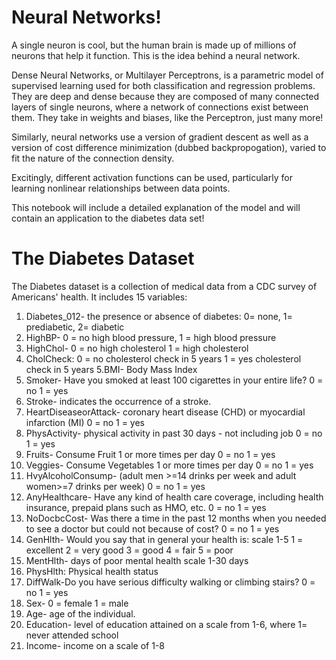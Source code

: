 # Neural Networks!

A single neuron is cool, but the human brain is made up of millions of neurons that help it function. This is the idea behind a neural network.

Dense Neural Networks, or Multilayer Perceptrons, is a parametric model of supervised learning used for both classification and regression problems. They are deep and dense because they are composed of many connected layers of single neurons, where a network of connections exist between them. They take in weights and biases, like the Perceptron, just many more!

Similarly, neural networks use a version of gradient descent as well as a version of cost difference minimization (dubbed backpropogation), varied to fit the nature of the connection density. 

Excitingly, different activation functions can be used, particularly for learning nonlinear relationships between data points. 

This notebook will include a detailed explanation of the model and will contain an application to the diabetes data set!


# The Diabetes Dataset

The Diabetes dataset is a collection of medical data from a CDC survey of Americans' health. It includes 15 variables:

1. Diabetes_012- the presence or absence of diabetes: 0= none, 1= prediabetic, 2= diabetic
2. HighBP- 0 = no high blood pressure, 1 = high blood pressure
3. HighChol- 0 = no high cholesterol 1 = high cholesterol
4. CholCheck: 0 = no cholesterol check in 5 years 1 = yes cholesterol check in 5 years
5.BMI- Body Mass Index
6. Smoker- Have you smoked at least 100 cigarettes in your entire life? 0 = no 1 = yes
7. Stroke- indicates the occurrence of a stroke.
8. HeartDiseaseorAttack- coronary heart disease (CHD) or myocardial infarction (MI) 0 = no 1 = yes
9. PhysActivity- physical activity in past 30 days - not including job 0 = no 1 = yes
10. Fruits- Consume Fruit 1 or more times per day 0 = no 1 = yes
11. Veggies- Consume Vegetables 1 or more times per day 0 = no 1 = yes
12. HvyAlcoholConsump- (adult men >=14 drinks per week and adult women>=7 drinks per week) 0 = no 1 = yes
13. AnyHealthcare- Have any kind of health care coverage, including health insurance, prepaid plans such as HMO, etc. 0 = no 1 = yes
14. NoDocbcCost- Was there a time in the past 12 months when you needed to see a doctor but could not because of cost? 0 = no 1 = yes
15. GenHlth- Would you say that in general your health is: scale 1-5 1 = excellent 2 = very good 3 = good 4 = fair 5 = poor
16. MentHlth- days of poor mental health scale 1-30 days
17. PhysHlth: Physical health status
18. DiffWalk-Do you have serious difficulty walking or climbing stairs? 0 = no 1 = yes
19. Sex- 0 = female 1 = male
20. Age- age of the individual.
21. Education- level of education attained on a scale from 1-6, where 1= never attended school
22. Income- income on a scale of 1-8





